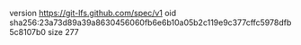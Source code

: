 version https://git-lfs.github.com/spec/v1
oid sha256:23a73d89a39a8630456060fb6e6b10a05b2c119e9c377cffc5978dfb5c8107b0
size 277
